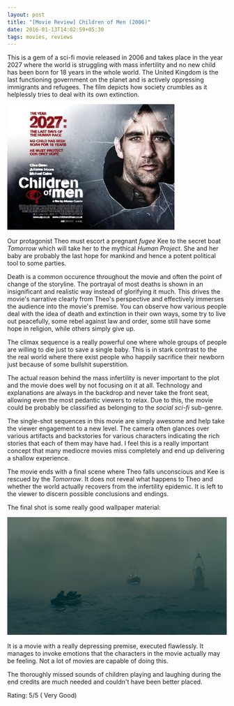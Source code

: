 ```yaml
---
layout: post
title: "[Movie Review] Children of Men (2006)"
date: 2016-01-13T14:02:59+05:30
tags: movies, reviews
---
```


This is a gem of a sci-fi movie released in 2006 and takes place in the year 2027 where the world is struggling with mass infertility and no new child has been born for 18 years in the whole world.
The United Kingdom is the last functioning government on the planet and is actively oppressing immigrants and refugees.
The film depicts how society crumbles as it helplessly tries to deal with its own extinction.

![Children of Men (2006)](/img/movie-poster-children-of-men-2006.jpg 'Children of Men (2006)')

Our protagonist Theo must escort a pregnant *fugee* Kee to the secret boat *Tomorrow* which will take her to the mythical *Human Project*.
She and her baby are probably the last hope for mankind and hence a potent political tool to some parties.

Death is a common occurence throughout the movie and often the point of change of the storyline.
The portrayal of most deaths is shown in an insignificant and realistic way instead of glorifying it much.
This drives the movie's narrative clearly from Theo's perspective and effectively immerses the audience into the movie's premise.
You can observe how various people deal with the idea of death and extinction in their own ways, some try to live out peacefully, some rebel against law and order, some still have some hope in religion, while others simply give up.

The climax sequence is a really powerful one where whole groups of people are willing to die just to save a single baby.
This is in stark contrast to the the real world where there exist people who happily sacrifice their newborn just because of some bullshit superstition.

The actual reason behind the mass infertility is never important to the plot and the movie does well by not focusing on it at all.
Technology and explanations are always in the backdrop and never take the front seat, allowing even the most pedantic viewers to relax.
Due to this, the movie could be probably be classified as belonging to the *social sci-fi* sub-genre.

The single-shot sequences in this movie are simply awesome and help take the viewer engagement to a new level.
The camera often glances over various artifacts and backstories for various characters indicating the rich stories that each of them may have had.
I feel this is a really important concept that many mediocre movies miss completely and end up delivering a shallow experience.

The movie ends with a final scene where Theo falls unconscious and Kee is rescued by the *Tomorrow*.
It does not reveal what happens to Theo and whether the world actually recovers from the infertility epidemic.
It is left to the viewer to discern possible conclusions and endings.

The final shot is some really good wallpaper material:

![Children of Men final scene](/img/children-of-men-final-scene.jpg 'Children of Men final Scene')

It is a movie with a really depressing premise, executed flawlessly.
It manages to invoke emotions that the characters in the movie actually may be feeling.
Not a lot of movies are capable of doing this.

The thoroughly missed sounds of children playing and laughing during the end credits are much needed and couldn't have been better placed.

Rating: 5/5 ( Very Good)
